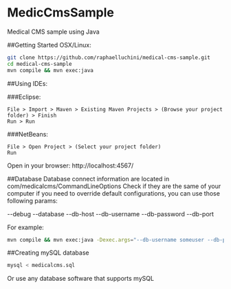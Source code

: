 # MedicCmsSample
Medical CMS sample using Java

##Getting Started OSX/Linux:
```bash
git clone https://github.com/raphaelluchini/medical-cms-sample.git
cd medical-cms-sample
mvn compile && mvn exec:java
```
##Using IDEs:

###Eclipse:
```
File > Import > Maven > Existing Maven Projects > (Browse your project folder) > Finish
Run > Run
```

###NetBeans:
```
File > Open Project > (Select your project folder)
Run
```

Open in your browser: http://localhost:4567/

##Database
Database connect information are located in com/medicalcms/CommandLineOptions
Check if they are the same of your computer if you need to override default configurations, you can use those following params:

--debug
--database
--db-host
--db-username
--db-password
--db-port

For example:
```bash
mvn compile && mvn exec:java -Dexec.args="--db-username someuser --db-password password"
```

##Creating mySQL database
```bash
mysql < medicalcms.sql
```
Or use any database software that supports mySQL